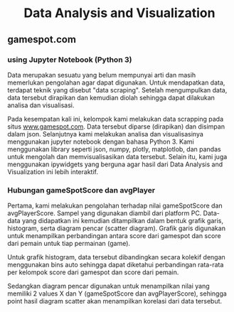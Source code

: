 <h1 align="center"> Data Analysis and Visualization </h1>

## gamespot.com
### using Jupyter Notebook (Python 3)

Data merupakan sesuatu yang belum mempunyai arti dan masih memerlukan pengolahan agar dapat digunakan. Untuk mendapatkan data, terdapat teknik yang disebut "data scraping". Setelah mengumpulkan data, data tersebut dirapikan dan kemudian diolah sehingga dapat dilakukan analisa dan visualisasi.

Pada kesempatan kali ini, kelompok kami melakukan data scrapping pada situs www.gamespot.com. Data tersebut diparse (dirapikan) dan disimpan dalam json. Selanjutnya kami melakukan analisa dan visualisasinya menggunakan jupyter notebook dengan bahasa Python 3. Kami menggunakan library seperti json, numpy, plotly, matplotlob, dan pandas untuk mengolah dan memvisualisasikan data tersebut. Selain itu, kami juga menggunakan ipywidgets yang berguna agar hasil dari Data Analysis and Visualization ini lebih interaktif.

### Hubungan gameSpotScore dan avgPlayer
Pertama, kami melakukan pengolahan terhadap nilai gameSpotScore dan avgPlayerScore. Sampel yang digunakan diambil dari platform PC. Data-data yang didapatkan ini kemudian ditampilkan dalam bentuk grafik garis, histogram,  serta diagram pencar (scatter diagram). Grafik garis digunakan untuk menampilkan perbandingan antara score dari gamespot dan score dari pemain untuk tiap permainan (game).

Untuk grafik histogram, data tersebut dibandingkan secara kolekif dengan menggunakan bins auto sehingga dapat diketahui perbandingan rata-rata per kelompok score dari gamespot dan score dari pemain.

Sedangkan diagram pencar digunakan untuk menampilkan nilai yang memiliki 2 values X dan Y (gameSpotScore dan avgPlayerScore), sehingga point hasil diagram scatter akan menampilkan korelasi dari data tersebut.

